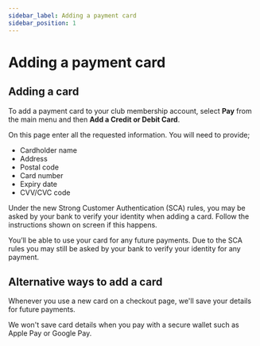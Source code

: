 ```yaml
---
sidebar_label: Adding a payment card
sidebar_position: 1
---
```


# Adding a payment card

## Adding a card

To add a payment card to your club membership account, select **Pay** from the main menu and then **Add a Credit or Debit Card**.

On this page enter all the requested information. You will need to provide;

* Cardholder name
* Address
* Postal code
* Card number
* Expiry date
* CVV/CVC code

Under the new Strong Customer Authentication (SCA) rules, you may be asked by your bank to verify your identity when adding a card. Follow the instructions shown on screen if this happens.

You’ll be able to use your card for any future payments. Due to the SCA rules you may still be asked by your bank to verify your identity for any payment.

## Alternative ways to add a card

Whenever you use a new card on a checkout page, we'll save your details for future payments.

We won't save card details when you pay with a secure wallet such as Apple Pay or Google Pay.